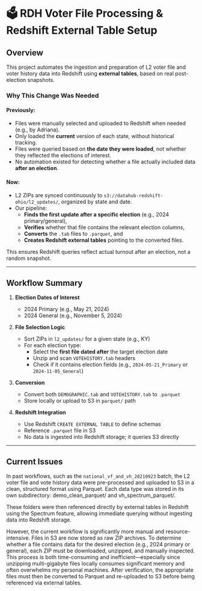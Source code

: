# 🗳️ RDH Voter File Processing & Redshift External Table Setup

## Overview

This project automates the ingestion and preparation of L2 voter file and voter history data into Redshift using **external tables**, based on real post-election snapshots. 

### Why This Change Was Needed

#### Previously:
- Files were manually selected and uploaded to Redshift when needed (e.g., by Adriana).
- Only loaded the **current** version of each state, without historical tracking.
- Files were queried based on **the date they were loaded**, not whether they reflected the elections of interest.
- No automation existed for detecting whether a file actually included data **after an election**.

#### Now:
- L2 ZIPs are synced continuously to `s3://datahub-redshift-ohio/l2_updates/`, organized by state and date.
- Our pipeline:
  - **Finds the first update after a specific election** (e.g., 2024 primary/general),
  - **Verifies** whether that file contains the relevant election columns,
  - **Converts** the `.tab` files to `.parquet`, and
  - **Creates Redshift external tables** pointing to the converted files.

This ensures Redshift queries reflect actual turnout after an election, not a random snapshot.

---

## Workflow Summary

1. **Election Dates of Interest**
   - 2024 Primary (e.g., May 21, 2024)
   - 2024 General (e.g., November 5, 2024)

2. **File Selection Logic**
   - Sort ZIPs in `l2_updates/` for a given state (e.g., KY)
   - For each election type:
     - Select the **first file dated after** the target election date
     - Unzip and scan `VOTEHISTORY.tab` headers
     - Check if it contains election fields (e.g., `2024-05-21_Primary` or `2024-11-05_General`)

3. **Conversion**
   - Convert both `DEMOGRAPHIC.tab` and `VOTEHISTORY.tab` to `.parquet`
   - Store locally or upload to S3 in `parquet/` path

4. **Redshift Integration**
   - Use Redshift `CREATE EXTERNAL TABLE` to define schemas
   - Reference `.parquet` file in S3
   - No data is ingested into Redshift storage; it queries S3 directly

---

## Current Issues

In past workflows, such as the `national_vf_and_vh_20210923` batch, the L2 voter file and vote history data were pre-processed and uploaded to S3 in a clean, structured format using Parquet. Each data type was stored in its own subdirectory: demo_clean_parquet/ and vh_spectrum_parquet/.  


These folders were then referenced directly by external tables in Redshift using the Spectrum feature, allowing immediate querying without ingesting data into Redshift storage.

However, the current workflow is significantly more manual and resource-intensive. Files in S3 are now stored as raw ZIP archives. To determine whether a file contains data for the desired election (e.g., 2024 primary or general), each ZIP must be downloaded, unzipped, and manually inspected. This process is both time-consuming and inefficient—especially since unzipping multi-gigabyte files locally consumes significant memory and often overwhelms my personal machines. After verification, the appropriate files must then be converted to Parquet and re-uploaded to S3 before being referenced via external tables.



